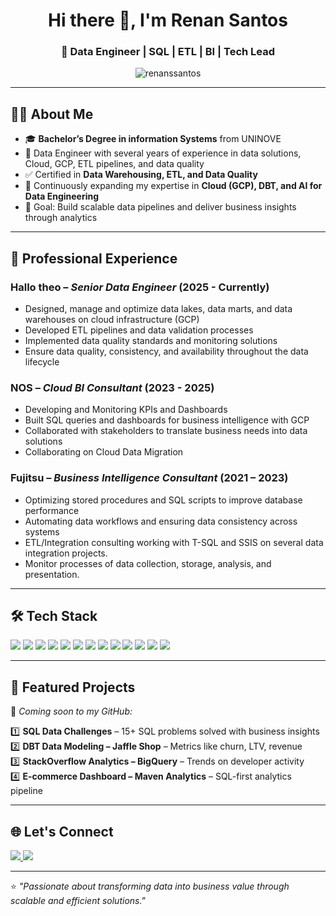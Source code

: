 <!-- Banner -->
<h1 align="center">Hi there 👋, I'm Renan Santos</h1>
<h3 align="center">🚀 Data Engineer | SQL | ETL | BI | Tech Lead</h3>

<p align="center">
  <img src="https://komarev.com/ghpvc/?username=renanssantos&label=Profile%20views&color=0e75b6&style=flat" alt="renanssantos" />
</p>

---

## 🧑‍💻 About Me  

- 🎓 **Bachelor’s Degree in information Systems** from UNINOVE  
- 💼 Data Engineer with several years of experience in data solutions, Cloud, GCP, ETL pipelines, and data quality  
- ✅ Certified in **Data Warehousing, ETL, and Data Quality**  
- 🌱 Continuously expanding my expertise in **Cloud (GCP), DBT, and AI for Data Engineering**  
- 🎯 Goal: Build scalable data pipelines and deliver business insights through analytics

---

## 💼 Professional Experience  

### **Hallo theo** – *Senior Data Engineer* (2025 - Currently)  
- Designed, manage and optimize data lakes, data marts, and data warehouses on cloud infrastructure (GCP)   
- Developed ETL pipelines and data validation processes  
- Implemented data quality standards and monitoring solutions
- Ensure data quality, consistency, and availability throughout the data lifecycle 

### **NOS** – *Cloud BI Consultant* (2023 - 2025)  
- Developing and Monitoring KPIs and Dashboards  
- Built SQL queries and dashboards for business intelligence with GCP 
- Collaborated with stakeholders to translate business needs into data solutions
- Collaborating on Cloud Data Migration

### **Fujitsu** – *Business Intelligence Consultant* (2021 – 2023)  
- Optimizing stored procedures and SQL scripts to improve database performance  
- Automating data workflows and ensuring data consistency across systems
- ETL/Integration consulting working with T-SQL and SSIS on several data integration projects.
- Monitor processes of data collection, storage, analysis, and presentation.


---

## 🛠 Tech Stack  

<p align="left">
  <img src="https://img.shields.io/badge/SQL-025E8C?style=for-the-badge&logo=postgresql&logoColor=white" />
  <img src="https://img.shields.io/badge/BigQuery-4285F4?style=for-the-badge&logo=google-cloud&logoColor=white" />
  <img src="https://img.shields.io/badge/PostgreSQL-316192?style=for-the-badge&logo=postgresql&logoColor=white" />
  <img src="https://img.shields.io/badge/DBT-FF694B?style=for-the-badge&logo=dbt&logoColor=white" />
  <img src="https://img.shields.io/badge/Looker%20Studio-4285F4?style=for-the-badge&logo=google-cloud&logoColor=white" />
  <img src="https://img.shields.io/badge/Google%20Cloud-4285F4?style=for-the-badge&logo=google-cloud&logoColor=white" />
  <img src="https://img.shields.io/badge/Microsoft%20Azure-0078D4?style=for-the-badge&logo=microsoft-azure&logoColor=white" />
  <img src="https://img.shields.io/badge/SSIS-0078D7?style=for-the-badge&logo=microsoftsqlserver&logoColor=white" />
  <img src="https://img.shields.io/badge/GitHub%20Copilot-000000?style=for-the-badge&logo=githubcopilot&logoColor=white" />
  <img src="https://img.shields.io/badge/ChatGPT-74aa9c?style=for-the-badge&logo=openai&logoColor=white" />
  <img src="https://img.shields.io/badge/VS%20Code-007ACC?style=for-the-badge&logo=visualstudiocode&logoColor=white" />
  <img src="https://img.shields.io/badge/Git-EE4C2C?style=for-the-badge&logo=git&logoColor=white" />
  <img src="https://img.shields.io/badge/GitHub-181717?style=for-the-badge&logo=github&logoColor=white" />
</p>

---

## 🚀 Featured Projects  

📌 *Coming soon to my GitHub:*  

1️⃣ **SQL Data Challenges** – 15+ SQL problems solved with business insights  
2️⃣ **DBT Data Modeling – Jaffle Shop** – Metrics like churn, LTV, revenue  
3️⃣ **StackOverflow Analytics – BigQuery** – Trends on developer activity  
4️⃣ **E-commerce Dashboard – Maven Analytics** – SQL-first analytics pipeline  

---

## 🌐 Let's Connect  

<p align="left">
  <a href="https://www.linkedin.com/in/renanssantos" target="_blank">
    <img src="https://img.shields.io/badge/LinkedIn-0077B5?style=for-the-badge&logo=linkedin&logoColor=white" />
  </a>
  <a href="mailto:renan.jobs13@gmail.com">
    <img src="https://img.shields.io/badge/Email-D14836?style=for-the-badge&logo=gmail&logoColor=white" />
  </a>
</p>

---

⭐️ *"Passionate about transforming data into business value through scalable and efficient solutions."*
